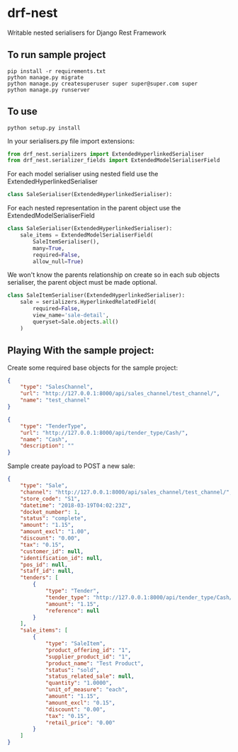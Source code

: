 # drf-nest
Writable nested serialisers for Django Rest Framework

## To run sample project

```shell
pip install -r requirements.txt
python manage.py migrate
python manage.py createsuperuser super super@super.com super
python manage.py runserver
```

## To use

```shell
python setup.py install
```

In your serialisers.py file import extensions:

```python
from drf_nest.serializers import ExtendedHyperlinkedSerialiser
from drf_nest.serializer_fields import ExtendedModelSerialiserField
```

For each model serialiser using nested field use the ExtendedHyperlinkedSerialiser

```python
class SaleSerialiser(ExtendedHyperlinkedSerialiser):
```

For each nested representation in the parent object use the ExtendedModelSerialiserField

```python
class SaleSerialiser(ExtendedHyperlinkedSerialiser):
    sale_items = ExtendedModelSerialiserField(
        SaleItemSerialiser(), 
        many=True, 
        required=False, 
        allow_null=True)
```

We won't know the parents relationship on create so in each sub objects serialiser, the parent object must be made optional.
```python
class SaleItemSerialiser(ExtendedHyperlinkedSerialiser):
    sale = serializers.HyperlinkedRelatedField(
        required=False,
        view_name='sale-detail',
        queryset=Sale.objects.all()
    )
```

## Playing With the sample project:

Create some required base objects for the sample project:
```json
{
    "type": "SalesChannel",
    "url": "http://127.0.0.1:8000/api/sales_channel/test_channel/",
    "name": "test_channel"
}
```
```json
{
    "type": "TenderType",
    "url": "http://127.0.0.1:8000/api/tender_type/Cash/",
    "name": "Cash",
    "description": ""
}
```

Sample create payload to POST a new sale:
```json
{
    "type": "Sale",
    "channel": "http://127.0.0.1:8000/api/sales_channel/test_channel/",
    "store_code": "S1",
    "datetime": "2018-03-19T04:02:23Z",
    "docket_number": 1,
    "status": "complete",
    "amount": "1.15",
    "amount_excl": "1.00",
    "discount": "0.00",
    "tax": "0.15",
    "customer_id": null,
    "identification_id": null,
    "pos_id": null,
    "staff_id": null,
    "tenders": [
        {
            "type": "Tender",
            "tender_type": "http://127.0.0.1:8000/api/tender_type/Cash/",
            "amount": "1.15",
            "reference": null
        }
    ],
    "sale_items": [
        {
            "type": "SaleItem",
            "product_offering_id": "1",
            "supplier_product_id": "1",
            "product_name": "Test Product",
            "status": "sold",
            "status_related_sale": null,
            "quantity": "1.0000",
            "unit_of_measure": "each",
            "amount": "1.15",
            "amount_excl": "0.15",
            "discount": "0.00",
            "tax": "0.15",
            "retail_price": "0.00"
        }
    ]
}
```
